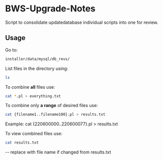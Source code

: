 # BWS-Upgrade-Notes
Script to consolidate updatedatabase individual scripts into one for review.

## Usage 
Go to: 
```bash
installer/data/mysql/db_revs/
```
List files in the directory using: 
```bash
ls
```

To combine **all** files use:
```bash
cat *.pl > everything.txt
```

To combine only **a range** of desired files use:
```bash
cat {filename1..filename100}.pl > results.txt
```
Example: cat {220600000..220600077}.pl > results.txt

To view combined files use:
```bash
cat results.txt
```
-- replace with file name if changed from results.txt
